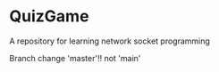 # QuizGame
A repository for learning network socket programming

Branch change 'master'!! not 'main'
